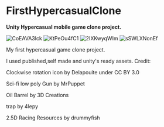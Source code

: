 # FirstHypercasualClone
**Unity Hypercasual mobile game clone project.**

![CoEAVA3lck](https://user-images.githubusercontent.com/58585164/196011894-59b9e1b4-1c6e-4aec-b54a-14decde3e19f.gif)
![KtPeOu4fC1](https://user-images.githubusercontent.com/58585164/196011893-30519f8e-965a-4c50-9e2f-0c37f237e346.gif)
![2IXKwyqWIm](https://user-images.githubusercontent.com/58585164/196011897-301b0f37-87c2-4b7c-865f-2cf1e9e5e5fe.gif)
![sSWLXNonEf](https://user-images.githubusercontent.com/58585164/196011889-ecb71056-11c4-46be-83aa-87b87774b0f6.gif)

My first hypercasual game clone project.

I used published,self made and unity's ready assets.
Credit:

Clockwise rotation icon by Delapouite under CC BY 3.0

Sci-fi low poly Gun by MrPuppet 

Oil Barrel by 3D Creations 

trap by 4lepy

2.5D Racing Resources by drummyfish
